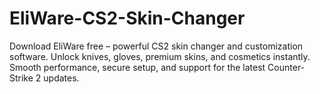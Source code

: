 # EliWare-CS2-Skin-Changer
Download EliWare free – powerful CS2 skin changer and customization software. Unlock knives, gloves, premium skins, and cosmetics instantly. Smooth performance, secure setup, and support for the latest Counter-Strike 2 updates.
